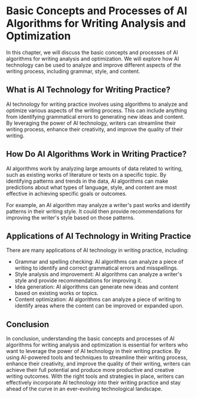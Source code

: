 Basic Concepts and Processes of AI Algorithms for Writing Analysis and Optimization
================================================================================================================================================

In this chapter, we will discuss the basic concepts and processes of AI algorithms for writing analysis and optimization. We will explore how AI technology can be used to analyze and improve different aspects of the writing process, including grammar, style, and content.

What is AI Technology for Writing Practice?
-------------------------------------------

AI technology for writing practice involves using algorithms to analyze and optimize various aspects of the writing process. This can include anything from identifying grammatical errors to generating new ideas and content. By leveraging the power of AI technology, writers can streamline their writing process, enhance their creativity, and improve the quality of their writing.

How Do AI Algorithms Work in Writing Practice?
----------------------------------------------

AI algorithms work by analyzing large amounts of data related to writing, such as existing works of literature or texts on a specific topic. By identifying patterns and trends in the data, AI algorithms can make predictions about what types of language, style, and content are most effective in achieving specific goals or outcomes.

For example, an AI algorithm may analyze a writer's past works and identify patterns in their writing style. It could then provide recommendations for improving the writer's style based on those patterns.

Applications of AI Technology in Writing Practice
-------------------------------------------------

There are many applications of AI technology in writing practice, including:

* Grammar and spelling checking: AI algorithms can analyze a piece of writing to identify and correct grammatical errors and misspellings.
* Style analysis and improvement: AI algorithms can analyze a writer's style and provide recommendations for improving it.
* Idea generation: AI algorithms can generate new ideas and content based on existing works or topics.
* Content optimization: AI algorithms can analyze a piece of writing to identify areas where the content can be improved or expanded upon.

Conclusion
----------

In conclusion, understanding the basic concepts and processes of AI algorithms for writing analysis and optimization is essential for writers who want to leverage the power of AI technology in their writing practice. By using AI-powered tools and techniques to streamline their writing process, enhance their creativity, and improve the quality of their writing, writers can achieve their full potential and produce more productive and creative writing outcomes. With the right tools and strategies in place, writers can effectively incorporate AI technology into their writing practice and stay ahead of the curve in an ever-evolving technological landscape.
